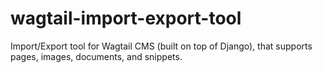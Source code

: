 # wagtail-import-export-tool
Import/Export tool for Wagtail CMS (built on top of Django), that supports pages, images, documents, and snippets.
